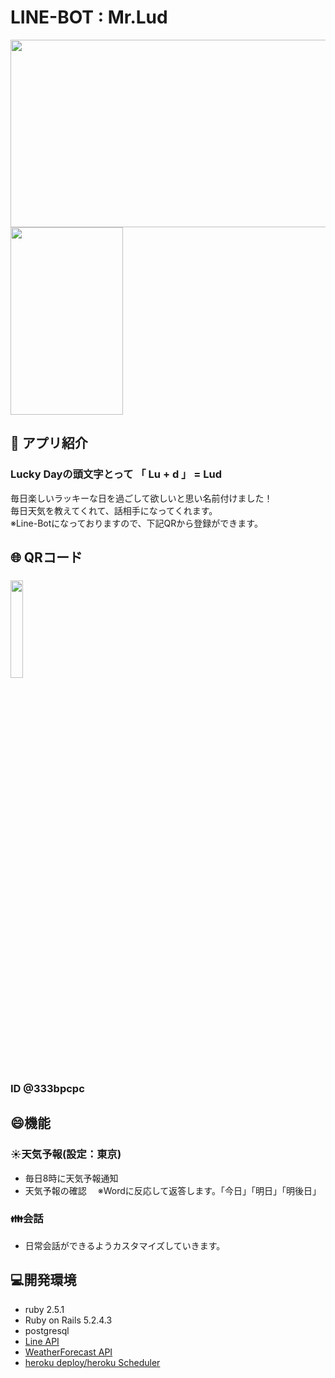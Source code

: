 # LINE-BOT : Mr.Lud
<p align="left">
  <img src="https://user-images.githubusercontent.com/61730661/86811729-34783f80-c0b9-11ea-97f9-0c524ee1a6f0.png" height="300px;" width="600px;" />
<!--   <img src="https://user-images.githubusercontent.com/61730661/86810299-bb2c1d00-c0b7-11ea-825b-6d4547c6be9c.jpeg" height="300px;" width="180px;" /> -->
  <img src="https://user-images.githubusercontent.com/61730661/86810295-ba938680-c0b7-11ea-89be-6783c3b0c292.jpeg" height="300px;" width="180px;" />
</p>

## :iphone: アプリ紹介
### Lucky Dayの頭文字とって 「 Lu + d 」 = Lud <br>
毎日楽しいラッキーな日を過ごして欲しいと思い名前付けました！ <br>
毎日天気を教えてくれて、話相手になってくれます。 <br>
※Line-Botになっておりますので、下記QRから登録ができます。 <br>

## 🌐 QRコード

### <img src="https://user-images.githubusercontent.com/61730661/86807170-95e9df80-c0b4-11ea-873d-c8f0279477e4.png" width=20% > 
### ID @333bpcpc

## :smile:機能
### :sunny:天気予報(設定：東京)
- 毎日8時に天気予報通知
- 天気予報の確認 　※Wordに反応して返答します。「今日」「明日」「明後日」
### :family:会話
- 日常会話ができるようカスタマイズしていきます。

## :computer:開発環境
- ruby 2.5.1
- Ruby on Rails 5.2.4.3
- postgresql
- <a href="https://developers.line.biz/ja/">Line API  </a>
- <a href="https://ja.weather-forecast.com/">WeatherForecast API</a>
- <a href="https://jp.heroku.com/">heroku  deploy/heroku Scheduler</a>



